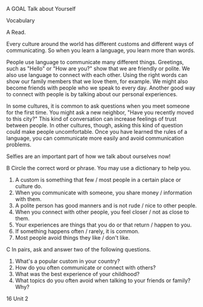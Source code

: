 A GOAL Talk about Yourself

Vocabulary

A Read.

Every culture around the world has different customs and different ways of communicating. So when you learn a language, you learn more than words.

People use language to communicate many different things. Greetings, such as "Hello" or "How are you?" show that we are friendly or polite. We also use language to connect with each other. Using the right words can show our family members that we love them, for example. We might also become friends with people who we speak to every day. Another good way to connect with people is by talking about our personal experiences.

In some cultures, it is common to ask questions when you meet someone for the first time. You might ask a new neighbor, "Have you recently moved to this city?" This kind of conversation can increase feelings of trust between people. In other cultures, though, asking this kind of question could make people uncomfortable. Once you have learned the rules of a language, you can communicate more easily and avoid communication problems.

Selfies are an important part of how we talk about ourselves now!

B Circle the correct word or phrase. You may use a dictionary to help you.

1. A custom is something that few / most people in a certain place or culture do.
2. When you communicate with someone, you share money / information with them.
3. A polite person has good manners and is not rude / nice to other people.
4. When you connect with other people, you feel closer / not as close to them.
5. Your experiences are things that you do or that return / happen to you.
6. If something happens often / rarely, it is common.
7. Most people avoid things they like / don't like.

C In pairs, ask and answer two of the following questions.

1. What's a popular custom in your country?
2. How do you often communicate or connect with others?
3. What was the best experience of your childhood?
4. What topics do you often avoid when talking to your friends or family? Why?

16 Unit 2
